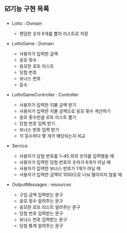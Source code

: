 ## ☑️기능 구현 목록
- Lotto : Domain
  - 랜덤한 숫자 6개를 뽑아 리스트로 저장

- LottoGame : Domain
  - 사용자가 입력한 금액
  - 응모 횟수
  - 응모한 로또 리스트
  - 당첨 번호
  - 보너스 번호
  - 등수

- LottoGameController : Controller
  - 사용자가 입력한 지불 금액 받기
  - 사용자가 입력한 지불 금액으로 응모 횟수 계산하기
  - 응모 횟수만큼 로또 리스트 뽑기
  - 당첨 번호 입력 받기
  - 보너스 번호 입력 받기
  - 각 등수마다 몇 개가 해당되는지 비교

- Service 
  - 사용자가 당첨 번호를 1~45 외의 숫자를 입력했을 때
  - 사용자가 입력한 당첨 번호의 숫자가 6개가 아닐 때
  - 사용자가 입력한 보너스 번호가 1개가 아닐 때
  - 사용자가 입력한 금액이 1000으로 나눠 떨어지지 않을 때

- OutputMessages : resources
  - 구입 금액 입력받는 문구
  - 응모 횟수 알려주는 문구
  - 응모한 로또 리스트 알려주는 문구
  - 당첨 번호 입력받는 문구
  - 보너스 번호 입력받는 문구
  - 당첨 통계 알려주는 문구
